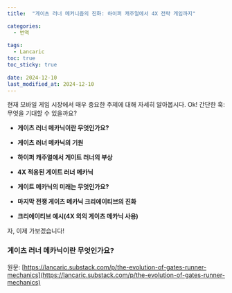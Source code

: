```yaml
---
title:  "게이츠 러너 메커니즘의 진화: 하이퍼 캐주얼에서 4X 전략 게임까지"

categories:
  - 번역
  
tags:
  - Lancaric
toc: true
toc_sticky: true
 
date: 2024-12-10
last_modified_at: 2024-12-10
---
```

현재 모바일 게임 시장에서 매우 중요한 주제에 대해 자세히 알아봅시다. Ok! 간단한 훅: 무엇을 기대할 수 있을까요?

*   **게이츠 러너 메카닉이란 무엇인가요?**
    
*   **게이츠 러너 메카닉의 기원**
    
*   **하이퍼 캐주얼에서 게이트 러너의 부상**
    
*   **4X 적응된 게이트 러너 메카닉**
    
*   **게이트 메카닉의 미래는 무엇인가요?**
    
*   **마지막 전쟁 게이츠 메카닉 크리에이티브의 진화**
    
*   **크리에이티브 예시(4X 외의 게이츠 메카닉 사용)**
    

자, 이제 가보겠습니다!

### **게이츠 러너 메카닉이란 무엇인가요?**

원문: [https://lancaric.substack.com/p/the-evolution-of-gates-runner-mechanics](https://lancaric.substack.com/p/the-evolution-of-gates-runner-mechanics)